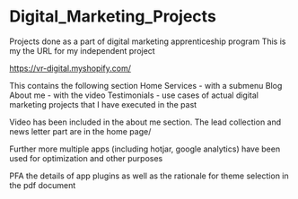 # Digital_Marketing_Projects
Projects done as a part of digital marketing apprenticeship program
This is my the URL for my independent project

https://vr-digital.myshopify.com/

This contains the following section
Home
Services - with a submenu
Blog
About me - with the video
Testimonials - use cases of actual digital marketing projects that I have executed in the past

Video has been included in the about me section. The lead collection and news letter part are in the home page/

Further more multiple apps (including hotjar, google analytics) have been used for optimization and other purposes

PFA the details of app plugins as well as the rationale for theme selection in the pdf document
